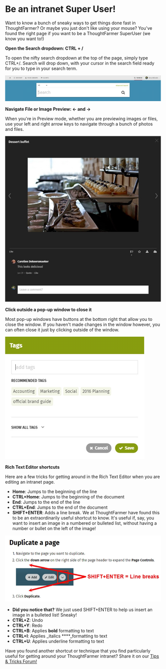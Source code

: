 # Be an intranet Super User!

Want to know a bunch of sneaky ways to get things done fast in ThoughtFarmer? Or maybe you just don't like using your mouse? You've found the right page if you want to be a ThoughtFarmer SuperUser \(we know you want to!\)

**Open the Search dropdown: CTRL + /**

To open the nifty search dropdown at the top of the page, simply type CTRL+/. Search will drop down, with your cursor in the search field ready for you to type in your search term.

![](../../.gitbook/assets/1%20%2846%29.jpg)

**Navigate File or Image Preview: ← and →**

When you're in Preview mode, whether you are previewing images or files, use your left and right arrow keys to navigate through a bunch of photos and files.  


![](../../.gitbook/assets/2%20%2818%29.jpg)

**Click outside a pop-up window to close it**

Most pop-up windows have buttons at the bottom right that allow you to close the window. If you haven't made changes in the window however, you can often close it just by clicking outside of the window.  


![](../../.gitbook/assets/3%20%2819%29.jpg)



**Rich Text Editor shortcuts**

Here are a few tricks for getting around in the Rich Text Editor when you are editing an intranet page.

* **Home**: Jumps to the beginning of the line
* **CTRL+Home**: Jumps to the beginning of the document
* **End**: Jumps to the end of the line
* **CTRL+End**: Jumps to the end of the document
* **SHIFT+ENTER**: Adds a line break. We at ThoughtFarmer have found this to be an extraordinarily useful shortcut to know. It's useful if, say, you want to insert an image in a numbered or bulleted list, without having a number or bullet on the left of the image! 

![](../../.gitbook/assets/4%20%283%29.jpg)



* **Did you notice that?** We just used SHIFT+ENTER to help us insert an image in a bulleted list! Sneaky!
* **CTRL+Z**: Undo
* **CTRL+Y**: Redo
* **CTRL+B**: Applies **bold** formatting to text
* **CTRL+I**: Applies _italics ****_formatting to text
* **CTRL+U**: Applies underline formatting to text

Have you found another shortcut or technique that you find particularly useful for getting around your ThoughtFarmer intranet? Share it on our [Tips & Tricks Forum!](https://community.thoughtfarmer.com/content/13902)

